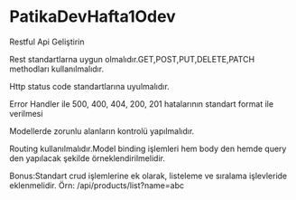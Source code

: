 # PatikaDevHafta1Odev

Restful Api Geliştirin

Rest standartlarna uygun olmalıdır.GET,POST,PUT,DELETE,PATCH methodları kullanılmalıdır.

Http status code standartlarına uyulmalıdır. 

Error Handler ile 500, 400, 404, 200, 201 hatalarının standart format ile verilmesi

Modellerde zorunlu alanların kontrolü yapılmalıdır.

Routing kullanılmalıdır.Model binding işlemleri hem body den hemde query den yapılacak şekilde örneklendirilmelidir. 

Bonus:Standart crud işlemlerine ek olarak, listeleme ve sıralama işlevleride eklenmelidir. Örn: /api/products/list?name=abc
